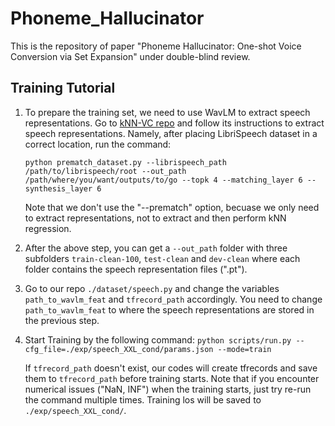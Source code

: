 # Phoneme_Hallucinator
This is the repository of paper "Phoneme Hallucinator: One-shot Voice Conversion via Set Expansion" under double-blind review.

## Training Tutorial
1. To prepare the training set, we need to use WavLM to extract speech representations. Go to [kNN-VC repo](https://github.com/bshall/knn-vc) and follow its instructions to extract speech representations. Namely, after placing LibriSpeech dataset in a correct location, run the command:

   `python prematch_dataset.py --librispeech_path /path/to/librispeech/root --out_path /path/where/you/want/outputs/to/go --topk 4 --matching_layer 6 --synthesis_layer 6`

   Note that we don't use the "--prematch" option, becuase we only need to extract representations, not to extract and then perform kNN regression.

2. After the above step, you can get a `--out_path` folder with three subfolders `train-clean-100`, `test-clean` and `dev-clean` where each folder contains the speech representation files (".pt").
3. Go to our repo `./dataset/speech.py` and change the variables `path_to_wavlm_feat` and `tfrecord_path` accordingly. You need to change `path_to_wavlm_feat` to where the speech representations are stored in the previous step.
4. Start Training by the following command: 
   `python scripts/run.py --cfg_file=./exp/speech_XXL_cond/params.json --mode=train`
   
   If `tfrecord_path` doesn't exist, our codes will create tfrecords and save them to `tfrecord_path` before training starts. Note that if you encounter numerical issues ("NaN, INF") when the training starts, just try re-run the command multiple times. Training los will be saved to `./exp/speech_XXL_cond/`.
